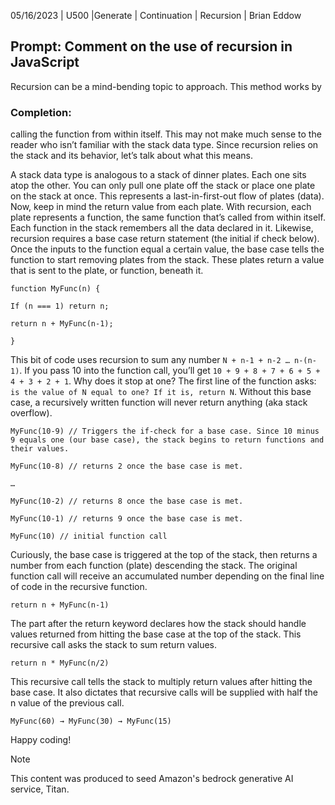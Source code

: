 05/16/2023 | U500 |Generate | Continuation | Recursion | Brian Eddow 


## Prompt: Comment on the use of recursion in JavaScript 

Recursion can be a mind-bending topic to approach. This method works by 

 
### Completion:  

calling the function from within itself. This may not make much sense to the reader who isn’t familiar with the stack data type. Since recursion relies on the stack and its behavior, let’s talk about what this means. 

A stack data type is analogous to a stack of dinner plates. Each one sits atop the other. You can only pull one plate off the stack or place one plate on the stack at once. This represents a last-in-first-out flow of plates (data). Now, keep in mind the return value from each plate. With recursion, each plate represents a function, the same function that’s called from within itself. Each function in the stack remembers all the data declared in it. Likewise, recursion requires a base case return statement (the initial if check below). Once the inputs to the function equal a certain value, the base case tells the function to start removing plates from the stack. These plates return a value that is sent to the plate, or function, beneath it. 

```
function MyFunc(n) { 

If (n === 1) return n; 

return n + MyFunc(n-1); 

}
```

This bit of code uses recursion to sum any number `N + n-1 + n-2 … n-(n-1)`. If you pass 10 into the function call, you’ll get `10 + 9 + 8 + 7 + 6 + 5 + 4 + 3 + 2 + 1`. Why does it stop at one? The first line of the function asks: `is the value of N equal to one? If it is, return N`. Without this base case, a recursively written function will never return anything (aka stack overflow). 

 
```
MyFunc(10-9) // Triggers the if-check for a base case. Since 10 minus 9 equals one (our base case), the stack begins to return functions and their values. 

MyFunc(10-8) // returns 2 once the base case is met.

…  

MyFunc(10-2) // returns 8 once the base case is met.

MyFunc(10-1) // returns 9 once the base case is met.

MyFunc(10) // initial function call 
```
 

Curiously, the base case is triggered at the top of the stack, then returns a number from each function (plate) descending the stack. The original function call will receive an accumulated number depending on the final line of code in the recursive function.  

`return n + MyFunc(n-1)`

The part after the return keyword declares how the stack should handle values returned from hitting the base case at the top of the stack. This recursive call asks the stack to sum return values. 

`return n * MyFunc(n/2)`

This recursive call tells the stack to multiply return values after hitting the base case. It also dictates that recursive calls will be supplied with half the n value of the previous call. 

`MyFunc(60) → MyFunc(30) → MyFunc(15)`


Happy coding! 


> [!NOTE]
> This content was produced to seed Amazon's bedrock generative AI service, Titan.
